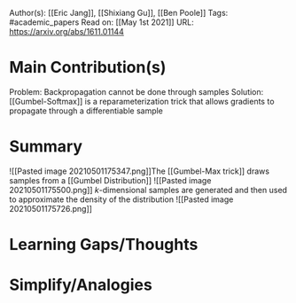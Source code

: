Author(s): [[Eric Jang]], [[Shixiang Gu]], [[Ben Poole]]
Tags: #academic_papers
Read on: [[May 1st 2021]]
URL:  https://arxiv.org/abs/1611.01144
# Main Contribution(s)
Problem: Backpropagation cannot be done through samples
Solution: [[Gumbel-Softmax]] is a reparameterization trick that allows gradients to propagate through a differentiable sample
# Summary
![[Pasted image 20210501175347.png]]The [[Gumbel-Max trick]] draws samples from a [[Gumbel Distribution]]
![[Pasted image 20210501175500.png]] $k$-dimensional samples are generated and then used to approximate the density of the distribution ![[Pasted image 20210501175726.png]]
# Learning Gaps/Thoughts
# Simplify/Analogies
